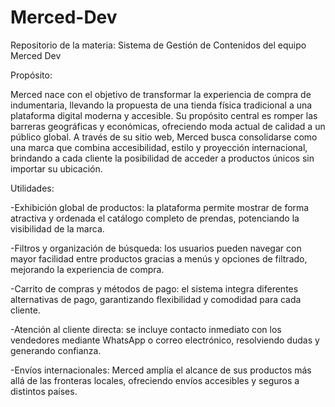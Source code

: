 # Merced-Dev
Repositorio de la materia: Sistema de Gestión de Contenidos del equipo Merced Dev<br>

Propósito:<br>

Merced nace con el objetivo de transformar la experiencia de compra de indumentaria, llevando la propuesta de una tienda física tradicional a una plataforma digital moderna y accesible. Su propósito central es romper las barreras geográficas y económicas, ofreciendo moda actual de calidad a un público global. A través de su sitio web, Merced busca consolidarse como una marca que combina accesibilidad, estilo y proyección internacional, brindando a cada cliente la posibilidad de acceder a productos únicos sin importar su ubicación.<br>

Utilidades:<br>

-Exhibición global de productos: la plataforma permite mostrar de forma atractiva y ordenada el catálogo completo de prendas, potenciando la visibilidad de la marca.<br>

-Filtros y organización de búsqueda: los usuarios pueden navegar con mayor facilidad entre productos gracias a menús y opciones de filtrado, mejorando la experiencia de compra.<br>

-Carrito de compras y métodos de pago: el sistema integra diferentes alternativas de pago, garantizando flexibilidad y comodidad para cada cliente.<br>

-Atención al cliente directa: se incluye contacto inmediato con los vendedores mediante WhatsApp o correo electrónico, resolviendo dudas y generando confianza.<br>

-Envíos internacionales: Merced amplía el alcance de sus productos más allá de las fronteras locales, ofreciendo envíos accesibles y seguros a distintos países.<br>
